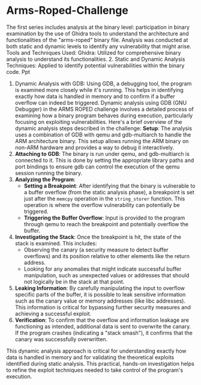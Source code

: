 # Arms-Roped-Challenge
The first series includes analysis at the binary level: participation in binary examination by the
use of Ghidra tools to understand the architecture and functionalities of the
"arms-roped" binary file. Analysis was conducted at both static and dynamic levels to identify
any vulnerability that might arise.
Tools and Techniques Used:
Ghidra: Utilized for comprehensive binary analysis to understand
its functionalities.
2. Static and Dynamic Analysis Techniques: Applied to identify potential
vulnerabilities within the binary code.
Ppt
1. Dynamic Analysis with GDB: Using GDB, a debugging tool, the program is examined more closely while it's running. This helps in identifying exactly how data is handled in memory and to confirm if a buffer overflow can indeed be triggered.
Dynamic analysis using GDB (GNU Debugger) in the ARMS ROPED challenge involves a detailed process of examining how a binary program behaves during execution, particularly focusing on exploiting vulnerabilities. Here's a brief overview of the dynamic analysis steps described in the challenge:
**Setup**: The analysis uses a combination of GDB with qemu and gdb-multiarch to handle the ARM architecture binary. This setup allows running the ARM binary on non-ARM hardware and provides a way to debug it interactively.
2. **Attaching to GDB**: The binary is run under qemu, and gdb-multiarch is connected to it. This is done by setting the appropriate library paths and port bindings to ensure gdb can control the execution of the qemu session running the binary.
3. **Analyzing the Program**: 
   - **Setting a Breakpoint**: After identifying that the binary is vulnerable to a buffer overflow (from the static analysis phase), a breakpoint is set just after the `memcpy` operation in the `string_storer` function. This operation is where the overflow vulnerability can potentially be triggered.
   - **Triggering the Buffer Overflow**: Input is provided to the program through qemu to reach the breakpoint and potentially overflow the buffer.
4. **Investigating the Stack**: Once the breakpoint is hit, the state of the stack is examined. This includes:
   - Observing the canary (a security measure to detect buffer overflows) and its position relative to other elements like the return address.
   - Looking for any anomalies that might indicate successful buffer manipulation, such as unexpected values or addresses that should not logically be in the stack at that point.
5. **Leaking Information**: By carefully manipulating the input to overflow specific parts of the buffer, it is possible to leak sensitive information such as the canary value or memory addresses (like libc addresses). This information is critical for bypassing further security measures and achieving a successful exploit.
6. **Verification**: To confirm that the overflow and information leakage are functioning as intended, additional data is sent to overwrite the canary. If the program crashes (indicating a "stack smash"), it confirms that the canary was successfully overwritten.

This dynamic analysis approach is critical for understanding exactly how data is handled in memory and for validating the theoretical exploits identified during static analysis. This practical, hands-on investigation helps to refine the exploit techniques needed to take control of the program's execution.
